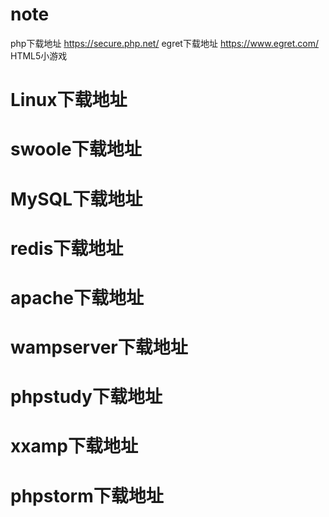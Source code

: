 # note
 php下载地址 https://secure.php.net/
 egret下载地址 https://www.egret.com/ HTML5小游戏
# Linux下载地址 
# swoole下载地址
# MySQL下载地址
# redis下载地址
# apache下载地址
# wampserver下载地址
# phpstudy下载地址
# xxamp下载地址
# phpstorm下载地址
